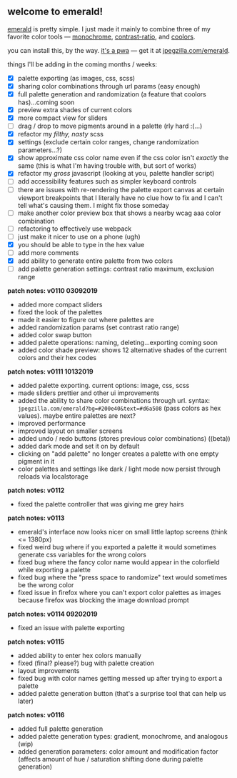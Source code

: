 ## welcome to emerald!

[emerald](https://jpegzilla.com/emerald) is pretty simple. I just made it mainly to combine three of my favorite color tools &mdash; [monochrome](https://monochrome.jxnblk.com/), [contrast-ratio](https://contrast-ratio.com/), and [coolors](https://coolors.co/app).

you can install this, by the way. [it's a pwa](https://en.wikipedia.org/wiki/Progressive_web_applications) &mdash; get it at [jpegzilla.com/emerald](https://jpegzilla.com/emerald).

things I'll be adding in the coming months / weeks:

-   [x]   palette exporting (as images, css, scss)
-   [x]   sharing color combinations through url params (easy enough)
-   [x]   full palette generation and randomization (a feature that coolors has)...coming soon
-   [x]   preview extra shades of current colors
-   [x]   more compact view for sliders
-   [ ]   drag / drop to move pigments around in a palette (rly hard :(...)
-   [x]   refactor my *filthy, nasty* scss
-   [x]   settings (exclude certain color ranges, change randomization parameters...?)
-   [x]   show approximate css color name even if the css color isn't *exactly* the same (this is what I'm having trouble with, but sort of works)
-   [x]   refactor my *gross* javascript (looking at you, palette handler script)
-   [ ]   add accessibility features such as simpler keyboard controls
-   [ ]   there are issues with re-rendering the palette export canvas at certain viewport breakpoints that I literally have no clue how to fix and I can't tell what's causing them. I might fix those someday
-   [ ]    make another color preview box that shows a nearby wcag aaa color combination
-   [ ]   refactoring to effectively use webpack
-   [ ]   just make it nicer to use on a phone (ugh)
-   [x]   you should be able to type in the hex value
-   [ ]   add more comments
-   [x]   add ability to generate entire palette from two colors
-   [ ]   add palette generation settings: contrast ratio maximum, exclusion range

**patch notes: v0110 03092019**
-   added more compact sliders
-   fixed the look of the palettes
-   made it easier to figure out where palettes are
-   added randomization params (set contrast ratio range)
-   added color swap button
-   added palette operations: naming, deleting...exporting coming soon
-   added color shade preview: shows 12 alternative shades of the current colors and their hex codes

**patch notes: v0111 10132019**
-   added palette exporting. current options: image, css, scss
-   made sliders prettier and other ui improvements
-   added the ability to share color combinations through url. syntax: `jpegzilla.com/emerald?bg=#200e40&text=#d6a508` (pass colors as hex values). maybe entire palettes are next?
-   improved performance
-   improved layout on smaller screens
-   added undo / redo buttons (stores previous color combinations) ((beta))
-   added dark mode and set it on by default
-   clicking on "add palette" no longer creates a palette with one empty pigment in it
-   color palettes and settings like dark / light mode now persist through reloads via localstorage

**patch notes: v0112**
-   fixed the palette controller that was giving me grey hairs

**patch notes: v0113**
-   emerald's interface now looks nicer on small little laptop screens (think <= 1380px)
-   fixed weird bug where if you exported a palette it would sometimes generate css variables for the wrong colors
-   fixed bug where the fancy color name would appear in the colorfield while exporting a palette
-   fixed bug where the "press space to randomize" text would sometimes be the wrong color
-   fixed issue in firefox where you can't export color palettes as images because firefox was blocking the image download prompt

**patch notes: v0114 09202019**
-   fixed an issue with palette exporting

**patch notes: v0115**
-   added ability to enter hex colors manually
-   fixed (final? please?) bug with palette creation
-   layout improvements
-   fixed bug with color names getting messed up after trying to export a palette
-   added palette generation button (that's a surprise tool that can help us later)

**patch notes: v0116**
-   added full palette generation
-   added palette generation types: gradient, monochrome, and analogous (wip)
-   added generation parameters: color amount and modification factor (affects amount of hue / saturation shifting done during palette generation)
